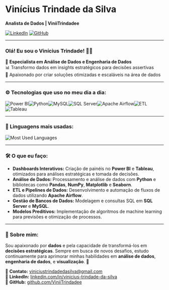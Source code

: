 # Vinícius Trindade da Silva

**Analista de Dados | ViniiTrindadee**

[![LinkedIn](https://img.shields.io/badge/LinkedIn-0077B5?style=for-the-badge&logo=linkedin&logoColor=white)](https://www.linkedin.com/in/vinicius-trindade-da-silva/) 
[![GitHub](https://img.shields.io/badge/GitHub-181717?style=for-the-badge&logo=github&logoColor=white)](https://github.com/ViniiTrindadee)

---

### Olá! Eu sou o Vinícius Trindade! 👨‍💻

🎯 **Especialista em Análise de Dados e Engenharia de Dados**  
📊 Transformo dados em insights estratégicos para decisões assertivas  
🚀 Apaixonado por criar soluções otimizadas e escaláveis na área de dados

---

### ⚙️ Tecnologias que uso no meu dia a dia:

<div style="display: flex; flex-wrap: wrap;">
  <img src="https://img.shields.io/badge/PowerBI-F2C811?style=for-the-badge&logo=powerbi&logoColor=black" alt="Power BI">
  <img src="https://img.shields.io/badge/Python-3776AB?style=for-the-badge&logo=python&logoColor=white" alt="Python">
  <img src="https://img.shields.io/badge/MySQL-4479A1?style=for-the-badge&logo=mysql&logoColor=white" alt="MySQL">
  <img src="https://img.shields.io/badge/SQLServer-CC2927?style=for-the-badge&logo=microsoft-sql-server&logoColor=white" alt="SQL Server">
  <img src="https://img.shields.io/badge/Apache%20Airflow-017CEE?style=for-the-badge&logo=apache-airflow&logoColor=white" alt="Apache Airflow">
  <img src="https://img.shields.io/badge/ETL-FF6F00?style=for-the-badge&logoColor=white" alt="ETL">
  <img src="https://img.shields.io/badge/Tableau-E97627?style=for-the-badge&logo=tableau&logoColor=white" alt="Tableau">
</div>

---

### 🌟 Linguagens mais usadas:
![Most Used Languages](https://github-readme-stats.vercel.app/api/top-langs/?username=ViniiTrindadee&hide_progress=true)

---

### 🛠️ O que eu faço:

- **Dashboards Interativos:** Criação de painéis no **Power BI** e **Tableau**, otimizados para análises estratégicas e tomada de decisões.  
- **Análise de Dados:** Processamento e análise de dados com **Python** e bibliotecas como **Pandas**, **NumPy**, **Matplotlib** e **Seaborn**.  
- **ETL e Pipelines de Dados:** Desenvolvimento e automação de fluxos de dados utilizando **Apache Airflow**.  
- **Gestão de Bancos de Dados:** Modelagem e consultas SQL em **SQL Server** e **MySQL**.  
- **Modelos Preditivos:** Implementação de algoritmos de machine learning para previsões e otimização de processos.

---

### 🌟 Sobre mim:
Sou apaixonado por **dados** e pela capacidade de transformá-los em **decisões estratégicas**. Sempre em busca de novos desafios, estudo continuamente para aprimorar minhas habilidades em **análise de dados**, **engenharia de dados**, e **visualização**. 🚀

📧 **Contato:** [viniciustrindadedasilva@gmail.com](mailto:viniciustrindadedasilva@gmail.com)  
🔗 **LinkedIn:** [linkedin.com/in/vinicius-trindade-da-silva](https://www.linkedin.com/in/vinicius-trindade-da-silva)  
💼 **GitHub:** [github.com/ViniiTrindadee](https://github.com/ViniiTrindadee)
